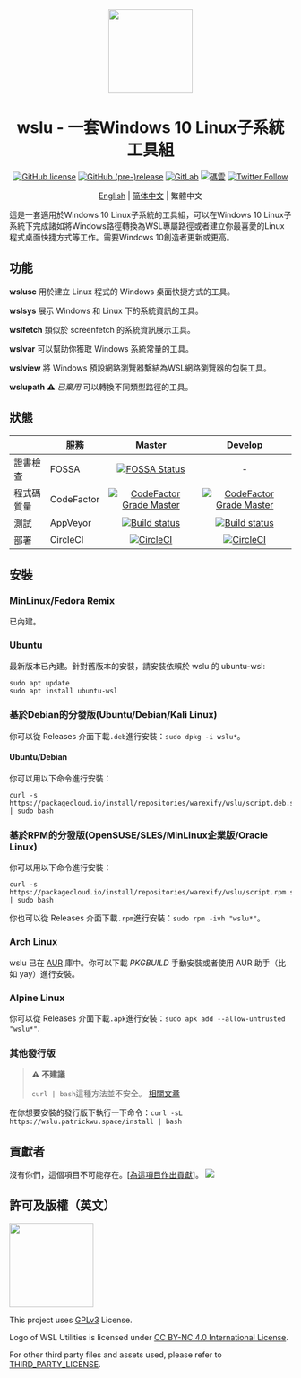 <div align="center">

<img width="150" height="150" src="extras/icon.png">

# wslu - 一套Windows 10 Linux子系統工具組

[![GitHub license](https://img.shields.io/github/license/wslutilities/wslu?style=flat-square&label=許可協議&color=blue&logo=github)](https://github.com/wslutilities/wslu/blob/master/LICENSE)
[![GitHub (pre-)release](https://img.shields.io/github/v/release/wslutilities/wslu?include_prereleases&label=版本&logo=github&style=flat-square)](https://github.com/wslutilities/wslu)
[![GitLab](https://img.shields.io/static/v1?label=gitlab&logo=gitlab&color=E24329&message=已映象&style=flat-square)](https://gitlab.com/callmepk/wslu)
[![碼雲](https://img.shields.io/static/v1?label=碼雲&color=C71D23&message=已映象&style=flat-square)](https://gitee.com/mirrors/wslu)
[![Twitter Follow](https://img.shields.io/twitter/follow/wslutilities?style=flat-square&logo=twitter&color=1DA1F2&label=跟隨)
](https://twitter.com/wslutilities)

[English](README.md) | [简体中文](README.hans.md) | 繁體中文

</div>

這是一套適用於Windows 10 Linux子系統的工具組，可以在Windows 10 Linux子系統下完成諸如將Windows路徑轉換為WSL專屬路徑或者建立你最喜愛的Linux程式桌面快捷方式等工作。需要Windows 10創造者更新或更高。

## 功能

**wslusc**
用於建立 Linux 程式的 Windows 桌面快捷方式的工具。

**wslsys**
展示 Windows 和 Linux 下的系統資訊的工具。

**wslfetch**
類似於 screenfetch 的系統資訊展示工具。

**wslvar**
可以幫助你獲取 Windows 系統常量的工具。

**wslview**
將 Windows 預設網路瀏覽器繫結為WSL網路瀏覽器的包裝工具。

**wslupath** ⚠ *已棄用*
可以轉換不同類型路徑的工具。

## 狀態

| | 服務 | Master | Develop |
| ------ | ------ |:------:|:-------:|
| 證書檢查 | FOSSA | [![FOSSA Status](https://app.fossa.com/api/projects/git%2Bgithub.com%2Fpatrick330602%2Fwslu.svg?type=shield)](https://app.fossa.com/projects/git%2Bgithub.com%2Fpatrick330602%2Fwslu%2develop?ref=badge_shield) | - |
| 程式碼質量 | CodeFactor | [![CodeFactor Grade Master](https://img.shields.io/codefactor/grade/github/wslutilities/wslu/master)](https://www.codefactor.io/repository/github/wslutilities/wslu/overview/master) | [![CodeFactor Grade Master](https://img.shields.io/codefactor/grade/github/wslutilities/wslu/develop)](https://www.codefactor.io/repository/github/wslutilities/wslu/overview/develop) |
| 測試 | AppVeyor | [![Build status](https://ci.appveyor.com/api/projects/status/gcttf7igb0s40xak/branch/master?svg=true)](https://ci.appveyor.com/project/patrick330602/wslu/branch/master) | [![Build status](https://ci.appveyor.com/api/projects/status/gcttf7igb0s40xak/branch/develop?svg=true)](https://ci.appveyor.com/project/patrick330602/wslu/branch/develop) |
| 部署 | CircleCI | [![CircleCI](https://img.shields.io/circleci/build/gh/wslutilities/wslu/master)](https://circleci.com/gh/wslutilities/wslu/tree/master) | [![CircleCI](https://img.shields.io/circleci/build/gh/wslutilities/wslu/develop)](https://circleci.com/gh/wslutilities/wslu/tree/develop) |


## 安裝

### MinLinux/Fedora Remix

已內建。

### Ubuntu

最新版本已內建。針對舊版本的安裝，請安裝依賴於 wslu 的 ubuntu-wsl:

```
sudo apt update
sudo apt install ubuntu-wsl
```

### 基於Debian的分發版(Ubuntu/Debian/Kali Linux)

你可以從 Releases 介面下載`.deb`進行安裝：`sudo dpkg -i wslu*`。

#### Ubuntu/Debian

你可以用以下命令進行安裝：

```
curl -s https://packagecloud.io/install/repositories/warexify/wslu/script.deb.sh | sudo bash
```

### 基於RPM的分發版(OpenSUSE/SLES/MinLinux企業版/Oracle Linux)

你可以用以下命令進行安裝：

```
curl -s https://packagecloud.io/install/repositories/warexify/wslu/script.rpm.sh | sudo bash
```

你也可以從 Releases 介面下載`.rpm`進行安裝：`sudo rpm -ivh "wslu*"`。

### Arch Linux

wslu 已在 [AUR](https://aur.archlinux.org/packages/wslu/) 庫中。你可以下載 *PKGBUILD* 手動安裝或者使用 AUR 助手（比如 yay）進行安裝。

### Alpine Linux

你可以從 Releases 介面下載`.apk`進行安裝：`sudo apk add --allow-untrusted "wslu*"`.

### 其他發行版

> **⚠ 不建議**
>
> `curl | bash`這種方法並不安全。 [相關文章](https://sandstorm.io/news/2015-09-24-is-curl-bash-insecure-pgp-verified-install)

在你想要安裝的發行版下執行一下命令：`curl -sL https://wslu.patrickwu.space/install | bash`

## 貢獻者

沒有你們，這個項目不可能存在。[[為這項目作出貢獻](CONTRIBUTING.md)]。
<img src="https://opencollective.com/wslu/contributors.svg?width=890&button=false" />

## 許可及版權（英文）

<img width="150" src="https://www.gnu.org/graphics/gplv3-with-text-136x68.png">

This project uses [GPLv3](LICENSE) License.

Logo of WSL Utilities is licensed under [CC BY-NC 4.0 International License](http://creativecommons.org/licenses/by-nc/4.0/).

For other third party files and assets used, please refer to [THIRD_PARTY_LICENSE](THIRD_PARTY_LICENSE).